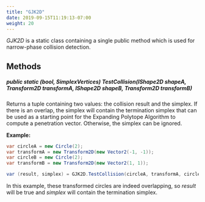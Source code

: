 ```yaml
---
title: "GJK2D"
date: 2019-09-15T11:19:13-07:00
weight: 20
---
```


*GJK2D* is a static class containing a single public method which is used for narrow-phase collision detection.

## Methods

##### **public static (bool, SimplexVertices) TestCollision(IShape2D shapeA, Transform2D transformA, IShape2D shapeB, Transform2D transformB)**

Returns a tuple containing two values: the collision result and the simplex. If there is an overlap, the simplex will contain the termination simplex that can be used as a starting point for the Expanding Polytope Algorithm to compute a penetration vector. Otherwise, the simplex can be ignored.

**Example:**
```cs
var circleA = new Circle(2);
var transformA = new Transform2D(new Vector2(-1, -1));
var circleB = new Circle(2);
var transformB = new Transform2D(new Vector2(1, 1));

var (result, simplex) = GJK2D.TestCollision(circleA, transformA, circleB, transformB);
```

In this example, these transformed circles are indeed overlapping, so *result* will be true and *simplex* will contain the termination simplex.